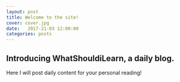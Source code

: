 ```yaml
---
layout: post
title: Welcome to the site!
cover: cover.jpg
date:   2017-21-03 12:00:00
categories: posts
---
```


## Introducing WhatShouldiLearn, a daily blog.

Here I will post daily content for your personal reading!
